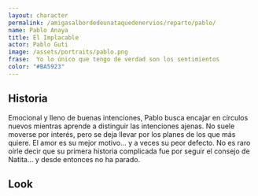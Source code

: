 ```yaml
---
layout: character
permalink: /amigasalbordedeunataquedenervios/reparto/pablo/
name: Pablo Anaya
title: El Implacable 
actor: Pablo Guti
image: /assets/portraits/pablo.png
frase:  Yo lo único que tengo de verdad son los sentimientos
color: "#BA5923"
---
```


## Historia

Emocional y lleno de buenas intenciones, Pablo busca encajar en círculos nuevos mientras aprende a distinguir las intenciones ajenas. No suele moverse por interés, pero se deja llevar por los planes de los que más quiere. El amor es su mejor motivo… y a veces su peor defecto. No es raro oírle decir que su primera historia complicada fue por seguir el consejo de Natita… y desde entonces no ha parado.

## Look

